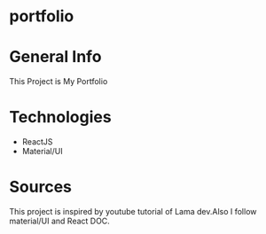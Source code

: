 # portfolio
# General Info
This Project is My Portfolio 

# Technologies
* ReactJS
* Material/UI

# Sources

This project is inspired by youtube tutorial of Lama dev.Also I follow material/UI and React DOC.  
